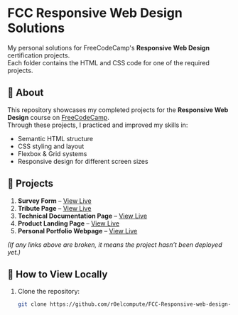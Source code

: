 # FCC Responsive Web Design Solutions

My personal solutions for FreeCodeCamp's **Responsive Web Design** certification projects.  
Each folder contains the HTML and CSS code for one of the required projects.

## 📜 About
This repository showcases my completed projects for the **Responsive Web Design** course on [FreeCodeCamp](https://www.freecodecamp.org/).  
Through these projects, I practiced and improved my skills in:
- Semantic HTML structure
- CSS styling and layout
- Flexbox & Grid systems
- Responsive design for different screen sizes

## 📂 Projects
1. **Survey Form** – [View Live](https://r0elcompute.github.io/FCC-Responsive-web-design-solutions/Survey-Form/)  
2. **Tribute Page** – [View Live](https://r0elcompute.github.io/FCC-Responsive-web-design-solutions/Tribute-Page/)  
3. **Technical Documentation Page** – [View Live](https://r0elcompute.github.io/FCC-Responsive-web-design-solutions/Technical-Documentation/)  
4. **Product Landing Page** – [View Live](https://r0elcompute.github.io/FCC-Responsive-web-design-solutions/Product-Landing-Page/)  
5. **Personal Portfolio Webpage** – [View Live](https://r0elcompute.github.io/FCC-Responsive-web-design-solutions/Personal-Portfolio/)

*(If any links above are broken, it means the project hasn’t been deployed yet.)*

## 🚀 How to View Locally
1. Clone the repository:
   ```bash
   git clone https://github.com/r0elcompute/FCC-Responsive-web-design-solutions.git

